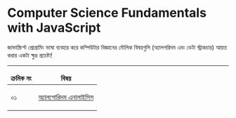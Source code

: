 # Computer Science Fundamentals with JavaScript
জাভাস্ক্রিপ্ট প্রোগ্রামিং ভাষা ব্যবহার করে কম্পিউটার বিজ্ঞানের মৌলিক বিষয়গুলি (অ্যালগরিদম এবং ডেটা স্ট্রাকচার) আয়ত্ত করার একটা ক্ষুদ্র প্রচেষ্টা!

---

<table>
  <thead align="center">
    <tr border: none;>
      <td><b>ক্রমিক নং</b></td>
      <td><b>বিষয়</b></td>
    </tr>
  </thead>
  <tbody>
    <tr>
      <td>০১</td>
      <td>

[অ্যালগোরিদম এনালাইসিস](./algorithm-analysis/algorithm-analysis.md)
      </td>
    </tr>
  </tbody>
</table>